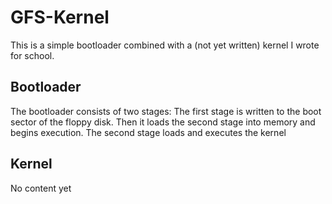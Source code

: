 # GFS-Kernel

This is a simple bootloader combined with a (not yet written) kernel I wrote for school.

## Bootloader

The bootloader consists of two stages:
The first stage is written to the boot sector of the floppy disk.
Then it loads the second stage into memory and begins execution.
The second stage loads and executes the kernel

## Kernel

No content yet
